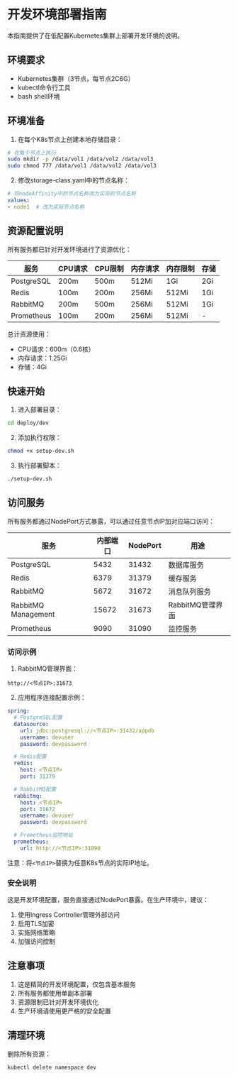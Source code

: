 # 开发环境部署指南

本指南提供了在低配置Kubernetes集群上部署开发环境的说明。

## 环境要求
- Kubernetes集群（3节点，每节点2C6G）
- kubectl命令行工具
- bash shell环境

## 环境准备

1. 在每个K8s节点上创建本地存储目录：
```bash
# 在每个节点上执行
sudo mkdir -p /data/vol1 /data/vol2 /data/vol3
sudo chmod 777 /data/vol1 /data/vol2 /data/vol3
```

2. 修改storage-class.yaml中的节点名称：
```yaml
# 将nodeAffinity中的节点名称改为实际的节点名称
values:
- node1  # 改为实际节点名称
```

## 资源配置说明
所有服务都已针对开发环境进行了资源优化：

| 服务 | CPU请求 | CPU限制 | 内存请求 | 内存限制 | 存储 |
|------|---------|---------|-----------|-----------|-------|
| PostgreSQL | 200m | 500m | 512Mi | 1Gi | 2Gi |
| Redis | 100m | 200m | 256Mi | 512Mi | 1Gi |
| RabbitMQ | 200m | 500m | 256Mi | 512Mi | 1Gi |
| Prometheus | 100m | 200m | 256Mi | 512Mi | - |

总计资源使用：
- CPU请求：600m（0.6核）
- 内存请求：1.25Gi
- 存储：4Gi

## 快速开始

1. 进入部署目录：
```bash
cd deploy/dev
```

2. 添加执行权限：
```bash
chmod +x setup-dev.sh
```

3. 执行部署脚本：
```bash
./setup-dev.sh
```

## 访问服务

所有服务都通过NodePort方式暴露，可以通过任意节点IP加对应端口访问：

| 服务 | 内部端口 | NodePort | 用途 |
|------|----------|----------|------|
| PostgreSQL | 5432 | 31432 | 数据库服务 |
| Redis | 6379 | 31379 | 缓存服务 |
| RabbitMQ | 5672 | 31672 | 消息队列服务 |
| RabbitMQ Management | 15672 | 31673 | RabbitMQ管理界面 |
| Prometheus | 9090 | 31090 | 监控服务 |

### 访问示例

1. RabbitMQ管理界面：
```
http://<节点IP>:31673
```

2. 应用程序连接配置示例：

```yaml
spring:
  # PostgreSQL配置
  datasource:
    url: jdbc:postgresql://<节点IP>:31432/appdb
    username: devuser
    password: devpassword

  # Redis配置
  redis:
    host: <节点IP>
    port: 31379

  # RabbitMQ配置
  rabbitmq:
    host: <节点IP>
    port: 31672
    username: devuser
    password: devpassword

  # Prometheus监控地址
  prometheus:
    url: http://<节点IP>:31090
```

注意：将`<节点IP>`替换为任意K8s节点的实际IP地址。

### 安全说明

这是开发环境配置，服务直接通过NodePort暴露。在生产环境中，建议：
1. 使用Ingress Controller管理外部访问
2. 启用TLS加密
3. 实施网络策略
4. 加强访问控制

## 注意事项

1. 这是精简的开发环境配置，仅包含基本服务
2. 所有服务都使用单副本部署
3. 资源限制已针对开发环境优化
4. 生产环境请使用更严格的安全配置

## 清理环境

删除所有资源：
```bash
kubectl delete namespace dev
```
